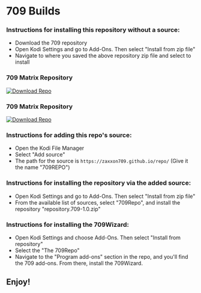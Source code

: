 # 709 Builds


### Instructions for installing this repository without a source:

<ul>
    <li>Download the 709 repository</li>
    <li>Open Kodi Settings and go to Add-Ons. Then select "Install from zip file"</li>
    <li>Navigate to where you saved the above repository zip file and select to install</li>
</ul>

### 709 Matrix Repository
[![Download Repo](https://img.shields.io/badge/Download-Repo-blue.svg?style=for-the-badge)](https://raw.githubusercontent.com/Zaxxon709/matrix/main/repository.709-1.2.zip)

### 709 Matrix Repository
[![Download Repo](https://img.shields.io/badge/Download-Repo-blue.svg?style=for-the-badge)](https://raw.githubusercontent.com/Zaxxon709/matrix/main/repository.709-1.2.zip)


### Instructions for adding this repo's source:

<ul>
    <li>Open the Kodi File Manager</li>
    <li>Select "Add source"</li>
    <li>The path for the source is <code>https://zaxxon709.github.io/repo/</code> (Give it the name "709REPO")</li>
</ul>  



### Instructions for installing the repository via the added source:

<ul>
    <li>Open Kodi Settings and go to Add-Ons. Then select "Install from zip file"</li>
    <li>From the available list of sources, select "709Repo", and install the repository "repository.709-1.0.zip"</li>
</ul>



### Instructions for installing the 709Wizard:

<ul>
    <li>Open Kodi Settings and choose Add-Ons. Then select "Install from repository"</li>
    <li>Select the "The 709Repo"</li>
    <li>Navigate to the "Program add-ons" section in the repo, and you'll find the 709 add-ons. From there, install the 709Wizard.</li>
</ul>



## Enjoy!

